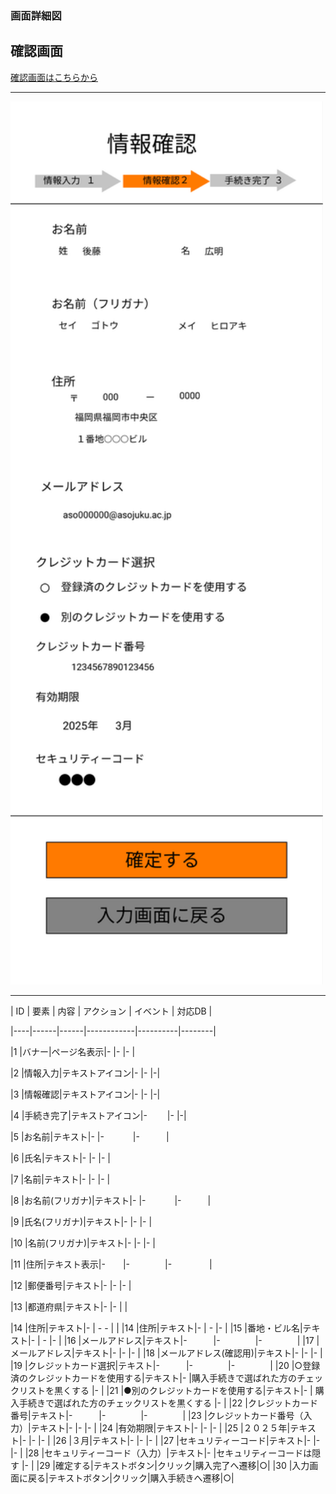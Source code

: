 ### 画面詳細図
## 確認画面
[確認画面はこちらから](https://www.figma.com/file/AcqvTd2ESv7CHI1u9nvaJY/確認画面?node-id=0%3A1)
****
<img src="../img/確認画面（購入）.png" width="500">

****

| ID | 要素 | 内容 | アクション | イベント | 対応DB |

|----|------|------|------------|----------|--------|

|1   |バナー|ページ名表示|-      |-          |-      |

|2   |情報入力|テキストアイコン|-        |-      |-|

|3   |情報確認|テキストアイコン|-        |-      |-|

|4   |手続き完了|テキストアイコン|-        　　|-      |-|

|5   |お名前|テキスト|-        |-      　　　|-　　　|

|6   |氏名|テキスト|-           |-           |-       |

|7   |名前|テキスト|-            |-        |-        |

|8   |お名前(フリガナ)|テキスト|-        |-  　　　|-　　　|

|9   |氏名(フリガナ)|テキスト|-           |-      |-      |

|10  |名前(フリガナ)|テキスト|-           |-        |-  |

|11  |住所|テキスト表示|-　　|-　　　　|-　   　　　|

|12  |郵便番号|テキスト|-            |-     |-         |

|13  |都道府県|テキスト|-             |-       |       |


|14  |住所|テキスト|-              | -  -       |       |
|14  |住所|テキスト|-              | -         |-        |
|15  |番地・ビル名|テキスト|-       | -         |-        |
|16  |メールアドレス|テキスト|-　　　|-　　　　|-　　　　|
|17  |メールアドレス|テキスト|-        |-    |-     |
|18  |メールアドレス(確認用)|テキスト|-       |-    |-     |
|19  |クレジットカード選択|テキスト|-　　　|-　　　　|-　　　　|
|20  |○登録済のクレジットカードを使用する|テキスト|-       |購入手続きで選ばれた方のチェックリストを黒くする    |-     |
|21  |●別のクレジットカードを使用する|テキスト|-      | 購入手続きで選ばれた方のチェックリストを黒くする   |-     |
|22  |クレジットカード番号|テキスト|-　　　|-　　　　|-　　　　|
|23  |クレジットカード番号（入力）|テキスト|-      |-         |-         |
|24  |有効期限|テキスト|-       |-         |-       |
|25  |２０２５年|テキスト|-       |-          |-        |
|26  |３月|テキスト|-                |-       |-      |
|27  |セキュリティーコード|テキスト|-      |-         |-         |
|28  |セキュリティーコード（入力）|テキスト|-      |セキュリティーコードは隠す         |-         |
|29  |確定する|テキストボタン|クリック|購入完了へ遷移|○|
|30  |入力画面に戻る|テキストボタン|クリック|購入手続きへ遷移|○|



